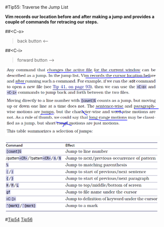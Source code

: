 #Tip55: Traverse the Jump List  
  
**Vim records our location before and after making a jump and provides a couple of commands for retracing our steps.**  
  
##&lt;C-o&gt;  
>back button <--  
  
##&lt;C-i&gt;  
>forward button -->  
  
![tip55_1](images/tip55_1.png)  
  
![tip55_2](images/tip55_2.png)  
  
#[Tip54](tip54.md) [Tip56](tip56.md)

